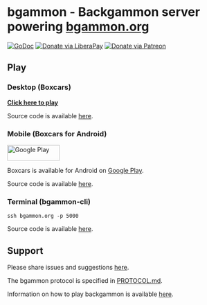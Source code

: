 # bgammon - Backgammon server powering [bgammon.org](https://bgammon.org)
[![GoDoc](https://code.rocket9labs.com/tslocum/godoc-static/raw/branch/master/badge.svg)](https://docs.rocket9labs.com/code.rocket9labs.com/tslocum/bgammon)
[![Donate via LiberaPay](https://img.shields.io/liberapay/receives/rocket9labs.com.svg?logo=liberapay)](https://liberapay.com/rocket9labs.com)
[![Donate via Patreon](https://img.shields.io/badge/dynamic/json?color=%23e85b46&label=Patreon&query=data.attributes.patron_count&suffix=%20patrons&url=https%3A%2F%2Fwww.patreon.com%2Fapi%2Fcampaigns%2F5252223)](https://www.patreon.com/rocketnine)

## Play

### Desktop (Boxcars)

[**Click here to play**](https://play.bgammon.org)

Source code is available [here](https://code.rocket9labs.com/tslocum/boxcars).

### Mobile (Boxcars for Android)

<a href="https://play.google.com/store/apps/details?id=com.rocket9labs.boxcars"><img width="121" height="36" alt="Google Play" border="0" src="https://rocket9labs.com/static/badge_google_36.png"></a>

Boxcars is available for Android on [Google Play](https://play.google.com/store/apps/details?id=com.rocket9labs.boxcars).

Source code is available [here](https://code.rocket9labs.com/tslocum/boxcars-android).

### Terminal (bgammon-cli)

`ssh bgammon.org -p 5000`

Source code is available [here](https://code.rocket9labs.com/tslocum/bgammon-cli).

## Support

Please share issues and suggestions [here](https://code.rocket9labs.com/tslocum/bgammon/issues).

The bgammon protocol is specified in [PROTOCOL.md](https://code.rocket9labs.com/tslocum/bgammon/src/branch/main/PROTOCOL.md).

Information on how to play backgammon is available [here](https://bkgm.com/rules.html).
